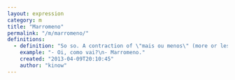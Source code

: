 ```yaml
---
layout: expression
category: m
title: "Marromeno"
permalink: "/m/marromeno/"
definitions:
  - definition: "So so. A contraction of \"mais ou menos\" (more or less)."
    example: "- Oi, como vai?\n- Marromeno."
    created: "2013-04-09T20:10:45"
    author: "kinow"
---
```

